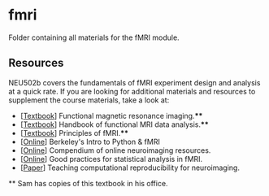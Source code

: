 # fmri
Folder containing all materials for the fMRI module.

## Resources
NEU502b covers the fundamentals of fMRI experiment design and analysis at a quick rate. If you are looking for additional materials and resources to supplement the course materials, take a look at:

- [[Textbook](https://global.oup.com/ukhe/product/functional-magnetic-resonance-imaging-9780878936274?cc=us&lang=en&)] Functional magnetic resonance imaging.**\*\***
- [[Textbook](https://www.cambridge.org/core/books/handbook-of-functional-mri-data-analysis/8EDF966C65811FCCC306F7C916228529)] Handbook of functional MRI data analysis.**\*\***
- [[Textbook](https://leanpub.com/principlesoffmri)] Principles of fMRI.**\*\***
- [[Online](https://bic-berkeley.github.io/psych-214-fall-2016/topics.html)] Berkeley's Intro to Python & fMRI
- [[Online](https://github.com/Remi-Gau/advanced_fMRI_course/blob/master/OnlineResources.md)] Compendium of online neuroimaging resources.
- [[Online](https://theboldpostdoc.weebly.com/blog/good-practices-for-statistical-analysis-in-fmri)] Good practices for statistical analysis in fMRI.
- [[Paper](https://arxiv.org/abs/1806.06145)] Teaching computational reproducibility for neuroimaging.


\*\* Sam has copies of this textbook in his office.
